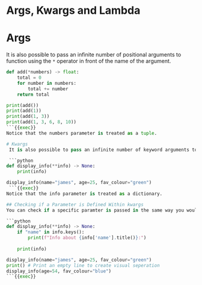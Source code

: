 # Args, Kwargs and Lambda

# Args
It is also possible to pass an infinite number of positional arguments to function using the `*` operator in front of the name of the argument.

```python
def add(*numbers) -> float:
    total = 0
    for number in numbers:
        total += number
    return total

print(add())
print(add(1))
print(add(1, 3))
print(add(1, 3, 6, 8, 10))
```{{exec}}
Notice that the numbers parameter is treated as a tuple.

# Kwargs
 It is also possible to pass an infinite number of keyword arguments to a function using the `**` operator in front of the name of the argument.

 ```python
def display_info(**info) -> None:
    print(info)

display_info(name="james", age=25, fav_colour="green")
 ```{{exec}}
Notice that the info parameter is treated as a dictionary.

## Checking if a Parameter is Defined Within kwargs
You can check if a specific paramter is passed in the same way you would check if a key is present in a dictionary.

```python
def display_info(**info) -> None:
    if "name" in info.keys():
        print(f"Info about {info['name'].title()}:")
    
    print(info)

display_info(name="james", age=25, fav_colour="green")
print() # Print an empty line to create visual seperation
display_info(age=54, fav_colour="blue")
```{{exec}}
